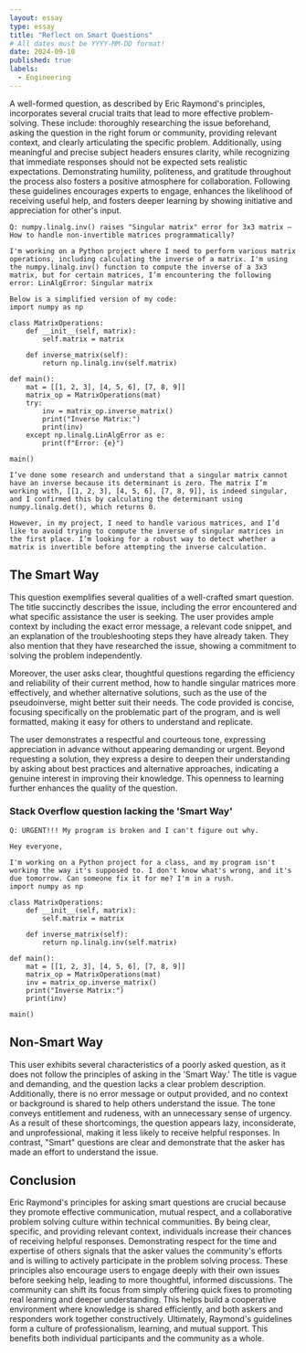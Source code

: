 ```yaml
---
layout: essay
type: essay
title: "Reflect on Smart Questions"
# All dates must be YYYY-MM-DD format!
date: 2024-09-10
published: true
labels:
  - Engineering
---
```

  A well-formed question, as described by Eric Raymond's principles, incorporates several crucial traits that lead to more effective problem-solving. These include: thoroughly researching the issue beforehand, asking the question in the right forum or community, providing relevant context, and clearly articulating the specific problem. Additionally, using meaningful and precise subject headers ensures clarity, while recognizing that immediate responses should not be expected sets realistic expectations. Demonstrating humility, politeness, and gratitude throughout the process also fosters a positive atmosphere for collaboration. Following these guidelines encourages experts to engage, enhances the likelihood of receiving useful help, and fosters deeper learning by showing initiative and appreciation for other's input.


```Stack Overflow question demonstrating the 'Smart Way'
Q: numpy.linalg.inv() raises "Singular matrix" error for 3x3 matrix – How to handle non-invertible matrices programmatically?

I'm working on a Python project where I need to perform various matrix operations, including calculating the inverse of a matrix. I'm using the numpy.linalg.inv() function to compute the inverse of a 3x3 matrix, but for certain matrices, I’m encountering the following error: LinAlgError: Singular matrix

Below is a simplified version of my code:
import numpy as np

class MatrixOperations:
    def __init__(self, matrix):
        self.matrix = matrix
    
    def inverse_matrix(self):
        return np.linalg.inv(self.matrix)

def main():
    mat = [[1, 2, 3], [4, 5, 6], [7, 8, 9]]
    matrix_op = MatrixOperations(mat)
    try:
        inv = matrix_op.inverse_matrix()
        print("Inverse Matrix:")
        print(inv)
    except np.linalg.LinAlgError as e:
        print(f"Error: {e}")

main()

I’ve done some research and understand that a singular matrix cannot have an inverse because its determinant is zero. The matrix I’m working with, [[1, 2, 3], [4, 5, 6], [7, 8, 9]], is indeed singular, and I confirmed this by calculating the determinant using numpy.linalg.det(), which returns 0.

However, in my project, I need to handle various matrices, and I’d like to avoid trying to compute the inverse of singular matrices in the first place. I’m looking for a robust way to detect whether a matrix is invertible before attempting the inverse calculation.
```

## The Smart Way

This question exemplifies several qualities of a well-crafted smart question. The title succinctly describes the issue, including the error encountered and what specific assistance the user is seeking. The user provides ample context by including the exact error message, a relevant code snippet, and an explanation of the troubleshooting steps they have already taken. They also mention that they have researched the issue, showing a commitment to solving the problem independently.

Moreover, the user asks clear, thoughtful questions regarding the efficiency and reliability of their current method, how to handle singular matrices more effectively, and whether alternative solutions, such as the use of the pseudoinverse, might better suit their needs. The code provided is concise, focusing specifically on the problematic part of the program, and is well formatted, making it easy for others to understand and replicate.

The user demonstrates a respectful and courteous tone, expressing appreciation in advance without appearing demanding or urgent. Beyond requesting a solution, they express a desire to deepen their understanding by asking about best practices and alternative approaches, indicating a genuine interest in improving their knowledge. This openness to learning further enhances the quality of the question.

### Stack Overflow question lacking the 'Smart Way'

```plaintext
Q: URGENT!!! My program is broken and I can't figure out why.

Hey everyone,

I'm working on a Python project for a class, and my program isn't working the way it's supposed to. I don't know what's wrong, and it's due tomorrow. Can someone fix it for me? I'm in a rush.
import numpy as np

class MatrixOperations:
    def __init__(self, matrix):
        self.matrix = matrix
    
    def inverse_matrix(self):
        return np.linalg.inv(self.matrix)

def main():
    mat = [[1, 2, 3], [4, 5, 6], [7, 8, 9]]
    matrix_op = MatrixOperations(mat)
    inv = matrix_op.inverse_matrix()
    print("Inverse Matrix:")
    print(inv)

main()
```

## Non-Smart Way
  This user exhibits several characteristics of a poorly asked question, as it does not follow the principles of asking in the 'Smart Way.' The title is vague and demanding, and the question lacks a clear problem description. Additionally, there is no error message or output provided, and no context or background is shared to help others understand the issue. The tone conveys entitlement and rudeness, with an unnecessary sense of urgency. As a result of these shortcomings, the question appears lazy, inconsiderate, and unprofessional, making it less likely to receive helpful responses. In contrast, "Smart" questions are clear and demonstrate that the asker has made an effort to understand the issue.

## Conclusion
  Eric Raymond's principles for asking smart questions are crucial because they promote effective communication, mutual respect, and a collaborative problem solving culture within technical communities. By being clear, specific, and providing relevant context, individuals increase their chances of receiving helpful responses. Demonstrating respect for the time and expertise of others signals that the asker values the community's efforts and is willing to actively participate in the problem solving process. These principles also encourage users to engage deeply with their own issues before seeking help, leading to more thoughtful, informed discussions. 
  The community can shift its focus from simply offering quick fixes to promoting real learning and deeper understanding. This helps build a cooperative environment where knowledge is shared efficiently, and both askers and responders work together constructively. Ultimately, Raymond's guidelines form a culture of professionalism, learning, and mutual support. This benefits both individual participants and the community as a whole.
